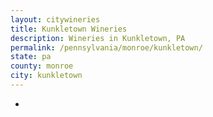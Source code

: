 ```yaml
---
layout: citywineries
title: Kunkletown Wineries
description: Wineries in Kunkletown, PA
permalink: /pennsylvania/monroe/kunkletown/
state: pa
county: monroe
city: kunkletown
---
```

-
